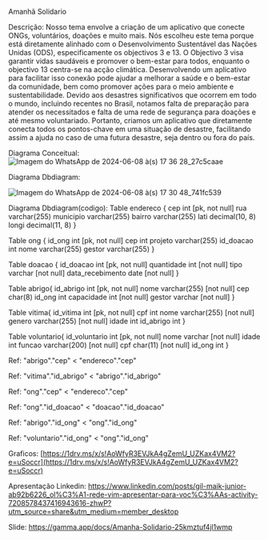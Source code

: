 Amanhã Solidario

Descrição:
Nosso tema envolve a criação de um aplicativo que conecte ONGs, voluntários, doações e muito mais. Nós
escolheu este tema porque está diretamente alinhado com o Desenvolvimento Sustentável das Nações Unidas
(ODS), especificamente os objectivos 3 e 13. O Objectivo 3 visa garantir vidas saudáveis ​​e promover o bem-estar para todos, enquanto o objectivo 13 centra-se na acção climática. Desenvolvendo um aplicativo para facilitar isso
conexão pode ajudar a melhorar a saúde e o bem-estar da comunidade, bem como promover ações para o
meio ambiente e sustentabilidade. Devido aos desastres significativos que ocorrem em todo o mundo, incluindo
recentes no Brasil, notamos falta de preparação para atender os necessitados e falta de
uma rede de segurança para doações e até mesmo voluntariado. Portanto, criamos um aplicativo que diretamente
conecta todos os pontos-chave em uma situação de desastre, facilitando assim a ajuda no caso de uma futura
desastre, seja dentro ou fora do país.

Diagrama Conceitual:
![Imagem do WhatsApp de 2024-06-08 à(s) 17 36 28_27c5caae](https://github.com/JuniorReisx/Amanha-Solidario/assets/125107249/ac8c44e0-6492-4a35-9d98-4280de74ff66)

Diagrama Dbdiagram:

![Imagem do WhatsApp de 2024-06-08 à(s) 17 30 48_741fc539](https://github.com/JuniorReisx/Amanha-Solidario/assets/125107249/ab637b4b-ff5e-4fe4-8cae-0846224fa54f)

Diagrama Dbdiagram(codigo):
Table endereco {
  cep int [pk, not null]
  rua varchar(255) 
  municipio varchar(255) 
  bairro varchar(255) 
  lati decimal(10, 8)
  longi decimal(11, 8) 
}

Table ong {
  id_ong int [pk, not null]
  cep int
  projeto varchar(255)
  id_doacao int
  nome varchar(255)
  gestor varchar(255)
}

Table doacao {
  id_doacao int [pk, not null]
  quantidade int [not null]
  tipo varchar [not null]
  data_recebimento date [not null]
}

Table abrigo{
  id_abrigo int [pk, not null]
  nome varchar(255) [not null]
  cep char(8)
  id_ong int
  capacidade int [not null]
  gestor varchar [not null]
}

Table vitima{
  id_vitima int [pk, not null]
  cpf int
 nome varchar(255) [not null]
  genero varchar(255) [not null]
  idade int
  id_abrigo int
}

Table voluntario{
  id_voluntario int [pk, not null]
  nome varchar  [not null]
  idade int
  funcao varchar(200)  [not null]
  cpf char(11)  [not null]
  id_ong int
}


Ref: "abrigo"."cep" < "endereco"."cep"

Ref: "vitima"."id_abrigo" < "abrigo"."id_abrigo"

Ref: "ong"."cep" < "endereco"."cep"

Ref: "ong"."id_doacao" < "doacao"."id_doacao"

Ref: "abrigo"."id_ong" < "ong"."id_ong"

Ref: "voluntario"."id_ong" < "ong"."id_ong"

Graficos:
[https://1drv.ms/x/s!AoWfyR3EVJkA4gZemU_UZKax4VM2?e=uSoccr](https://1drv.ms/x/s!AoWfyR3EVJkA4gZemU_UZKax4VM2?e=uSoccr)

Apresentação Linkedin: https://www.linkedin.com/posts/gil-maik-junior-ab92b6226_ol%C3%A1-rede-vim-apresentar-para-voc%C3%AAs-activity-7208578437416943616-zhwP?utm_source=share&utm_medium=member_desktop

Slide:
  https://gamma.app/docs/Amanha-Solidario-25kmztuf4jl1wmp
